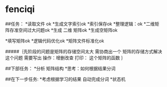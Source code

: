 # fenciqi
##任务：
*读取文件 ok
*生成文字索引ok
*索引保存ok
*整理逻辑：ok
*二维矩阵存准空间过大问题ok
*生成 二维 矩阵ok
*生成空矩阵ok

*填写矩阵ok
*逻辑代码优化ok
*矩阵文件标准化ok

#####｛先阶段的问题是矩阵的存储空间太大
需协商出一个 矩阵的存储方式解决这个问题 需要写出
操作：增删改查
打印：
这个矩阵的函数
｝

##下部任务：
*分析 矩阵结构
*思考：如何根据结果分词

##在下一步任务:
*考虑根据学习的结果
自动完成分词
*状态机
